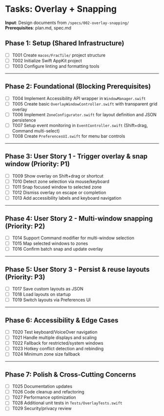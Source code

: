 # Tasks: Overlay + Snapping

**Input**: Design documents from `/specs/002-overlay-snapping/`
**Prerequisites**: plan.md, spec.md

## Phase 1: Setup (Shared Infrastructure)
- [ ] T001 Create `macos/FracTile/` project structure
- [ ] T002 Initialize Swift AppKit project
- [ ] T003 Configure linting and formatting tools

---

## Phase 2: Foundational (Blocking Prerequisites)
- [ ] T004 Implement Accessibility API wrapper in `WindowManager.swift`
- [ ] T005 Create basic `OverlayWindowController.swift` with transparent grid overlay
- [ ] T006 Implement `ZoneConfigurator.swift` for layout definition and JSON persistence
- [ ] T007 Setup event monitoring in `EventController.swift` (Shift+drag, Command multi-select)
- [ ] T008 Create `PreferencesUI.swift` for menu bar controls

---

## Phase 3: User Story 1 - Trigger overlay & snap window (Priority: P1)
- [ ] T009 Show overlay on Shift+drag or shortcut
- [ ] T010 Detect zone selection via mouse/keyboard
- [ ] T011 Snap focused window to selected zone
- [ ] T012 Dismiss overlay on escape or completion
- [ ] T013 Add accessibility labels and keyboard navigation

---

## Phase 4: User Story 2 - Multi-window snapping (Priority: P2)
- [ ] T014 Support Command modifier for multi-window selection
- [ ] T015 Map selected windows to zones
- [ ] T016 Confirm batch snap and update overlay

---

## Phase 5: User Story 3 - Persist & reuse layouts (Priority: P3)
- [ ] T017 Save custom layouts as JSON
- [ ] T018 Load layouts on startup
- [ ] T019 Switch layouts via Preferences UI

---

## Phase 6: Accessibility & Edge Cases
- [ ] T020 Test keyboard/VoiceOver navigation
- [ ] T021 Handle multiple displays and scaling
- [ ] T022 Fallback for restricted/system windows
- [ ] T023 Hotkey conflict detection and rebinding
- [ ] T024 Minimum zone size fallback

---

## Phase 7: Polish & Cross-Cutting Concerns
- [ ] T025 Documentation updates
- [ ] T026 Code cleanup and refactoring
- [ ] T027 Performance optimization
- [ ] T028 Additional unit tests in `Tests/OverlayTests.swift`
- [ ] T029 Security/privacy review
